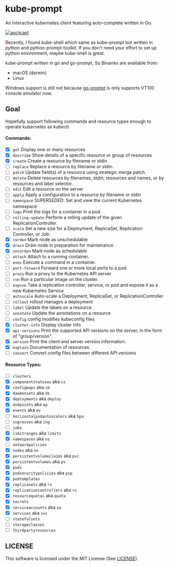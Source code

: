 # kube-prompt

An interactive kubernetes client featuring auto-complete written in Go.

<a href="https://asciinema.org/a/DQNCOFpUeQayrYlhq2OD1jbqZ" target="_blank">
  <img src="https://asciinema.org/a/DQNCOFpUeQayrYlhq2OD1jbqZ.png" alt="asciicast">
</a>

Recently, I found kube-shell which same as kube-prompt but written in python and python-prompt-toolkit.
If you don't need your effort to set up python environment, maybe kube-shell is great.

kube-prompt written in go and go-prompt, So Binaries are available from:

* macOS (darwin)
* Linux

Windows support is still not because [go-prompt](https://github.com/c-bata/go-prompt) is only supports VT100 console emulator now.

## Goal

Hopefully support following commands and resource types enough to operate kubernetes as kubectl.

#### Commands:

* [x] `get`            Display one or many resources
* [x] `describe`       Show details of a specific resource or group of resources
* [x] `create`         Create a resource by filename or stdin
* [ ] `replace`        Replace a resource by filename or stdin.
* [ ] `patch`          Update field(s) of a resource using strategic merge patch.
* [ ] `delete`         Delete resources by filenames, stdin, resources and names, or by resources and label selector.
* [ ] `edit`           Edit a resource on the server
* [ ] `apply`          Apply a configuration to a resource by filename or stdin
* [ ] `namespace`      SUPERSEDED: Set and view the current Kubernetes namespace
* [ ] `logs`           Print the logs for a container in a pod.
* [ ] `rolling-update` Perform a rolling update of the given ReplicationController.
* [ ] `scale`          Set a new size for a Deployment, ReplicaSet, Replication Controller, or Job.
* [x] `cordon`         Mark node as unschedulable
* [x] `drain`          Drain node in preparation for maintenance
* [x] `uncordon`       Mark node as schedulable
* [ ] `attach`         Attach to a running container.
* [ ] `exec`           Execute a command in a container.
* [ ] `port-forward`   Forward one or more local ports to a pod.
* [ ] `proxy`          Run a proxy to the Kubernetes API server
* [ ] `run`            Run a particular image on the cluster.
* [ ] `expose`         Take a replication controller, service, or pod and expose it as a new Kubernetes Service
* [ ] `autoscale`      Auto-scale a Deployment, ReplicaSet, or ReplicationController
* [ ] `rollout`        rollout manages a deployment
* [ ] `label`          Update the labels on a resource
* [ ] `annotate`       Update the annotations on a resource
* [ ] `config`         config modifies kubeconfig files
* [x] `cluster-info`   Display cluster info
* [x] `api-versions`   Print the supported API versions on the server, in the form of "group/version".
* [x] `version`        Print the client and server version information.
* [x] `explain`        Documentation of resources.
* [ ] `convert`        Convert config files between different API versions

#### Resource Types:

* [ ] `clusters`
* [x] `componentstatuses` aka `cs`
* [x] `configmaps` aka `cm`
* [x] `daemonsets` aka `ds`
* [x] `deployments` aka `deploy`
* [x] `endpoints` aka `ep`
* [x] `events` aka `ev`
* [ ] `horizontalpodautoscalers` aka `hpa`
* [ ] `ingresses` aka `ing`
* [ ] `jobs`
* [x] `limitranges` aka `limits`
* [x] `namespaces` aka `ns`
* [ ] `networkpolicies`
* [x] `nodes` aka `no`
* [x] `persistentvolumeclaims` aka `pvc`
* [x] `persistentvolumes` aka `pv`
* [x] `pods`
* [x] `podsecuritypolicies` aka `psp`
* [x] `podtemplates`
* [x] `replicasets` aka `rs`
* [x] `replicationcontrollers` aka `rc`
* [x] `resourcequotas` aka `quota`
* [x] `secrets`
* [x] `serviceaccounts` aka `sa`
* [x] `services` aka `svc`
* [ ] `statefulsets`
* [ ] `storageclasses`
* [ ] `thirdpartyresources`

## LICENSE

This software is licensed under the MIT License (See [LICENSE](./LICENSE)).
